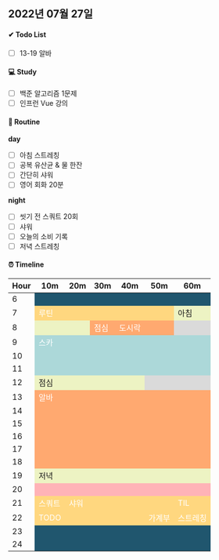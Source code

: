 <style>
    .todo {
        color: #fff;
        background: #ffa970;
    }

    .routine {
        color: #fff;
        background: #ffd77f;
    }

    .meal {
        background: #edf3c3;
    }

    .study {
        color: #fff;
        background: #acd8d9;
    }

    .exercise {
        background: #7fbcff;
    }

    .sleep {
        background: #20566e;
    }

    .move {
        background: #dadada;
    }

    .free {
        color: #fff;
        background: #ffb3b7;
    }
</style>

## 2022년 07월 27일

#### ✔ Todo List

- [ ] 13-19 알바

#### 💻 Study

- [ ] 백준 알고리즘 1문제
- [ ] 인프런 Vue 강의

#### 💫 Routine

**day**

- [ ] 아침 스트레칭
- [ ] 공복 유산균 & 물 한잔
- [ ] 간단히 샤워
- [ ] 영어 회화 20분

**night**

- [ ] 씻기 전 스쿼트 20회
- [ ] 샤워
- [ ] 오늘의 소비 기록
- [ ] 저녁 스트레칭

#### ⏰ Timeline

<!-- | 시간 | 10분 | 20분 | 30분 | 40분 | 50분 | 60분 |
| --- | --- | --- | --- | --- | --- | --- |
| 5 | <span class="salmon">기상</span>
| 6 | -->

<table>
    <thead>
        <th>Hour</th>
        <th>10m</th>
        <th>20m</th>
        <th>30m</th>
        <th>40m</th>
        <th>50m</th>
        <th>60m</th>
    </thead>
    <tbody>
        <tr>
            <td>6</td>
            <td class="sleep"></td>
            <td class="sleep"></td>
            <td class="sleep"></td>
            <td class="sleep"></td>
            <td class="sleep"></td>
            <td class="sleep"></td>
        </tr>
        <tr>
            <td>7</td>
            <td class="routine">루틴</td>
            <td class="routine"></td>
            <td class="routine"></td>
            <td class="routine"></td>
            <td class="routine"></td>
            <td class="meal">아침</td>
        </tr>
        <tr>
            <td>8</td>
            <td class="meal"></td>
            <td class="meal"></td>
            <td class="todo">점심</td>
            <td class="todo">도시락</td>
            <td class="todo"></td>
            <td class="move"></td>
        </tr>
        <tr>
            <td>9</td>
            <td class="study">스카</td>
            <td class="study"></td>
            <td class="study"></td>
            <td class="study"></td>
            <td class="study"></td>
            <td class="study"></td>
        </tr>
        <tr>
            <td>10</td>
            <td class="study"></td>
            <td class="study"></td>
            <td class="study"></td>
            <td class="study"></td>
            <td class="study"></td>
            <td class="study"></td>
        </tr>
        <tr>
            <td>11</td>
            <td class="study"></td>
            <td class="study"></td>
            <td class="study"></td>
            <td class="study"></td>
            <td class="study"></td>
            <td class="study"></td>
        </tr>
        <tr>
            <td>12</td>
            <td class="meal">점심</td>
            <td class="meal"></td>
            <td class="meal"></td>
            <td class="meal"></td>
            <td class="move"></td>
            <td class="move"></td>
        </tr>
        <tr>
            <td>13</td>
            <td class="todo">알바</td>
            <td class="todo"></td>
            <td class="todo"></td>
            <td class="todo"></td>
            <td class="todo"></td>
            <td class="todo"></td>
        </tr>
        <tr>
            <td>14</td>
            <td class="todo"></td>
            <td class="todo"></td>
            <td class="todo"></td>
            <td class="todo"></td>
            <td class="todo"></td>
            <td class="todo"></td>
        </tr>
        <tr>
            <td>15</td>
            <td class="todo"></td>
            <td class="todo"></td>
            <td class="todo"></td>
            <td class="todo"></td>
            <td class="todo"></td>
            <td class="todo"></td>
        </tr>
        <tr>
            <td>16</td>
            <td class="todo"></td>
            <td class="todo"></td>
            <td class="todo"></td>
            <td class="todo"></td>
            <td class="todo"></td>
            <td class="todo"></td>
        </tr>
        <tr>
            <td>17</td>
            <td class="todo"></td>
            <td class="todo"></td>
            <td class="todo"></td>
            <td class="todo"></td>
            <td class="todo"></td>
            <td class="todo"></td>
        </tr>
        <tr>
            <td>18</td>
            <td class="todo"></td>
            <td class="todo"></td>
            <td class="todo"></td>
            <td class="todo"></td>
            <td class="todo"></td>
            <td class="todo"></td>
        </tr>
        <tr>
            <td>19</td>
            <td class="meal">저녁</td>
            <td class="meal"></td>
            <td class="meal"></td>
            <td class="meal"></td>
            <td class="meal"></td>
            <td class="meal"></td>
        </tr>
        <tr>
            <td>20</td>
            <td class="free"></td>
            <td class="free"></td>
            <td class="free"></td>
            <td class="free"></td>
            <td class="free"></td>
            <td class="free"></td>
        </tr>
        <tr>
            <td>21</td>
            <td class="routine">스쿼트</td>
            <td class="routine">샤워</td>
            <td class="routine"></td>
            <td class="routine"></td>
            <td class="routine"></td>
            <td class="routine">TIL</td>
        </tr>
        <tr>
            <td>22</td>
            <td class="routine">TODO</td>
            <td class="routine"></td>
            <td class="routine"></td>
            <td class="routine"></td>
            <td class="routine">가계부</td>
            <td class="routine">스트레칭</td>
        </tr>
        <tr>
            <td>23</td>
            <td class="sleep"></td>
            <td class="sleep"></td>
            <td class="sleep"></td>
            <td class="sleep"></td>
            <td class="sleep"></td>
            <td class="sleep"></td>
        </tr>
        <tr>
            <td>24</td>
            <td class="sleep"></td>
            <td class="sleep"></td>
            <td class="sleep"></td>
            <td class="sleep"></td>
            <td class="sleep"></td>
            <td class="sleep"></td>
        </tr>
    </tbody>
</table>
